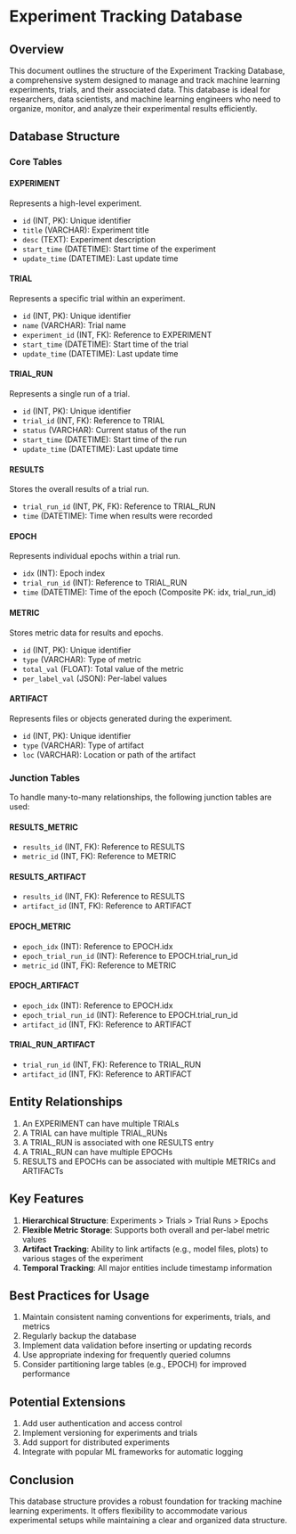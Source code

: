 # Experiment Tracking Database

## Overview

This document outlines the structure of the Experiment Tracking Database, a comprehensive system designed to manage and track machine learning experiments, trials, and their associated data. This database is ideal for researchers, data scientists, and machine learning engineers who need to organize, monitor, and analyze their experimental results efficiently.

## Database Structure

### Core Tables

#### EXPERIMENT
Represents a high-level experiment.
- `id` (INT, PK): Unique identifier
- `title` (VARCHAR): Experiment title
- `desc` (TEXT): Experiment description
- `start_time` (DATETIME): Start time of the experiment
- `update_time` (DATETIME): Last update time

#### TRIAL
Represents a specific trial within an experiment.
- `id` (INT, PK): Unique identifier
- `name` (VARCHAR): Trial name
- `experiment_id` (INT, FK): Reference to EXPERIMENT
- `start_time` (DATETIME): Start time of the trial
- `update_time` (DATETIME): Last update time

#### TRIAL_RUN
Represents a single run of a trial.
- `id` (INT, PK): Unique identifier
- `trial_id` (INT, FK): Reference to TRIAL
- `status` (VARCHAR): Current status of the run
- `start_time` (DATETIME): Start time of the run
- `update_time` (DATETIME): Last update time

#### RESULTS
Stores the overall results of a trial run.
- `trial_run_id` (INT, PK, FK): Reference to TRIAL_RUN
- `time` (DATETIME): Time when results were recorded

#### EPOCH
Represents individual epochs within a trial run.
- `idx` (INT): Epoch index
- `trial_run_id` (INT): Reference to TRIAL_RUN
- `time` (DATETIME): Time of the epoch
(Composite PK: idx, trial_run_id)

#### METRIC
Stores metric data for results and epochs.
- `id` (INT, PK): Unique identifier
- `type` (VARCHAR): Type of metric
- `total_val` (FLOAT): Total value of the metric
- `per_label_val` (JSON): Per-label values

#### ARTIFACT
Represents files or objects generated during the experiment.
- `id` (INT, PK): Unique identifier
- `type` (VARCHAR): Type of artifact
- `loc` (VARCHAR): Location or path of the artifact

### Junction Tables

To handle many-to-many relationships, the following junction tables are used:

#### RESULTS_METRIC
- `results_id` (INT, FK): Reference to RESULTS
- `metric_id` (INT, FK): Reference to METRIC

#### RESULTS_ARTIFACT
- `results_id` (INT, FK): Reference to RESULTS
- `artifact_id` (INT, FK): Reference to ARTIFACT

#### EPOCH_METRIC
- `epoch_idx` (INT): Reference to EPOCH.idx
- `epoch_trial_run_id` (INT): Reference to EPOCH.trial_run_id
- `metric_id` (INT, FK): Reference to METRIC

#### EPOCH_ARTIFACT
- `epoch_idx` (INT): Reference to EPOCH.idx
- `epoch_trial_run_id` (INT): Reference to EPOCH.trial_run_id
- `artifact_id` (INT, FK): Reference to ARTIFACT

#### TRIAL_RUN_ARTIFACT
- `trial_run_id` (INT, FK): Reference to TRIAL_RUN
- `artifact_id` (INT, FK): Reference to ARTIFACT

## Entity Relationships

1. An EXPERIMENT can have multiple TRIALs
2. A TRIAL can have multiple TRIAL_RUNs
3. A TRIAL_RUN is associated with one RESULTS entry
4. A TRIAL_RUN can have multiple EPOCHs
5. RESULTS and EPOCHs can be associated with multiple METRICs and ARTIFACTs

## Key Features

1. **Hierarchical Structure**: Experiments > Trials > Trial Runs > Epochs
2. **Flexible Metric Storage**: Supports both overall and per-label metric values
3. **Artifact Tracking**: Ability to link artifacts (e.g., model files, plots) to various stages of the experiment
4. **Temporal Tracking**: All major entities include timestamp information

## Best Practices for Usage

1. Maintain consistent naming conventions for experiments, trials, and metrics
2. Regularly backup the database
3. Implement data validation before inserting or updating records
4. Use appropriate indexing for frequently queried columns
5. Consider partitioning large tables (e.g., EPOCH) for improved performance

## Potential Extensions

1. Add user authentication and access control
2. Implement versioning for experiments and trials
3. Add support for distributed experiments
4. Integrate with popular ML frameworks for automatic logging

## Conclusion

This database structure provides a robust foundation for tracking machine learning experiments. It offers flexibility to accommodate various experimental setups while maintaining a clear and organized data structure.
